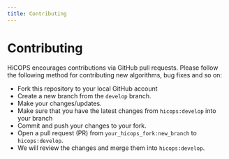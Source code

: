 ```yaml
---
title: Contributing
---
```


# Contributing
HiCOPS encourages contributions via GitHub pull requests. Please follow the following method for contributing new algorithms, bug fixes and so on:

- Fork this repository to your local GitHub account
- Create a new branch from the `develop` branch.
- Make your changes/updates.
- Make sure that you have the latest changes from `hicops:develop` into your branch
- Commit and push your changes to your fork.
- Open a pull request (PR) from `your_hicops_fork:new_branch` to `hicops:develop`.
- We will review the changes and merge them into `hicops:develop`.
